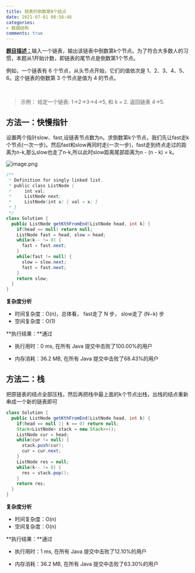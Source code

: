 ```yaml
---
title: 链表的倒数第N个结点
date: 2021-07-01 08:50:48
categories:
- 数据结构
comments: true
---
```


[**题目描述：**](https://leetcode-cn.com/problems/lian-biao-zhong-dao-shu-di-kge-jie-dian-lcof/)输入一个链表，输出该链表中倒数第k个节点。为了符合大多数人的习惯，本题从1开始计数，即链表的尾节点是倒数第1个节点。

例如，一个链表有 6 个节点，从头节点开始，它们的值依次是 1、2、3、4、5、6。这个链表的倒数第 3 个节点是值为 4 的节点。

 <!-- more -->

> 示例：
> 给定一个链表: 1->2->3->4->5, 和 k = 2.
> 返回链表 4->5.




## 方法一：快慢指针

设置两个指针slow、fast,设链表节点数为n。求倒数第k个节点，我们先让fast走k个节点(一次一步)。然后fast和slow再同时走(一次一步)，fast走到终点走过的距离为n-k,那么slow也走了n-k,所以此时slow距离尾部距离为n - (n - k) = k。

![image.png](https://pic.leetcode-cn.com/1624546460-LLGLvG-image.png)

```java
/**
 * Definition for singly-linked list.
 * public class ListNode {
 *     int val;
 *     ListNode next;
 *     ListNode(int x) { val = x; }
 * }
 */
class Solution {
  public ListNode getKthFromEnd(ListNode head, int k) {
    if(head == null) return null;
    ListNode fast = head, slow = head;
    while(k-- != 0) {
      fast = fast.next;
    }
    while(fast != null) {
      slow = slow.next;
      fast = fast.next;
    }
    return slow;
  }
}
```

**复杂度分析**

- 时间复杂度：O(n)，总体看， fast走了 N 步， slow走了 (N−k) 步
- 空间复杂度：O(1)

**执行结果：**通过

- 执行用时：0 ms, 在所有 Java 提交中击败了100.00%的用户

- 内存消耗：36.2 MB, 在所有 Java 提交中击败了68.43%的用户



## 方法二：栈

把原链表的结点全部压栈，然后再把栈中最上面的k个节点出栈，出栈的结点重新串成一个新的链表即可

```java
class Solution {
  public ListNode getKthFromEnd(ListNode head, int k) {
    if(head == null || k == 0) return null;
    Stack<ListNode> stack = new Stack<>();
    ListNode cur = head;
    while(cur != null) {
      stack.push(cur);
      cur = cur.next;
    }
    ListNode res = null;
    while(k-- != 0) {
      res = stack.pop();
    }
    return res;
  }
}
```

**复杂度分析**

- 时间复杂度：O(n)
- 空间复杂度：O(n)

**执行结果：**通过

- 执行用时：1 ms, 在所有 Java 提交中击败了12.10%的用户

- 内存消耗：36.2 MB, 在所有 Java 提交中击败了63.30%的用户

